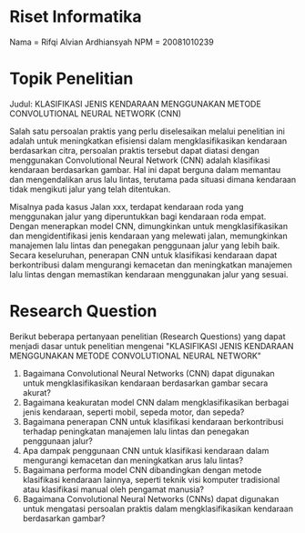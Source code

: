 # Riset Informatika

Nama  = Rifqi Alvian Ardhiansyah
NPM   = 20081010239

# Topik Penelitian
Judul: KLASIFIKASI JENIS KENDARAAN MENGGUNAKAN METODE CONVOLUTIONAL NEURAL NETWORK (CNN)

Salah satu persoalan praktis yang perlu diselesaikan melalui penelitian ini adalah untuk meningkatkan efisiensi dalam mengklasifikasikan kendaraan berdasarkan citra, persoalan praktis tersebut dapat diatasi dengan menggunakan Convolutional Neural Network (CNN) adalah klasifikasi kendaraan berdasarkan gambar. Hal ini dapat berguna dalam memantau dan mengendalikan arus lalu lintas, terutama pada situasi dimana kendaraan tidak mengikuti jalur yang telah ditentukan. 

Misalnya pada kasus Jalan xxx, terdapat kendaraan roda yang menggunakan jalur yang diperuntukkan bagi kendaraan roda empat. Dengan menerapkan model CNN, dimungkinkan untuk mengklasifikasikan dan mengidentifikasi jenis kendaraan yang melewati jalan, memungkinkan manajemen lalu lintas dan penegakan penggunaan jalur yang lebih baik. Secara keseluruhan, penerapan CNN untuk klasifikasi kendaraan dapat berkontribusi dalam mengurangi kemacetan dan meningkatkan manajemen lalu lintas dengan memastikan kendaraan menggunakan jalur yang sesuai.

# Research Question
Berikut beberapa pertanyaan penelitian (Research Questions) yang dapat menjadi dasar untuk penelitian mengenai "KLASIFIKASI JENIS KENDARAAN MENGGUNAKAN METODE CONVOLUTIONAL NEURAL NETWORK"

1. Bagaimana Convolutional Neural Networks (CNN) dapat digunakan untuk mengklasifikasikan kendaraan berdasarkan gambar secara akurat?
2. Bagaimana keakuratan model CNN dalam mengklasifikasikan berbagai jenis kendaraan, seperti mobil, sepeda motor, dan sepeda?
3. Bagaimana penerapan CNN untuk klasifikasi kendaraan berkontribusi terhadap peningkatan manajemen lalu lintas dan penegakan penggunaan jalur?
4. Apa dampak penggunaan CNN untuk klasifikasi kendaraan dalam mengurangi kemacetan dan meningkatkan arus lalu lintas? 
5. Bagaimana performa model CNN dibandingkan dengan metode klasifikasi kendaraan lainnya, seperti teknik visi komputer tradisional atau klasifikasi manual oleh pengamat manusia? 
6. Bagaimana Convolutional Neural Networks (CNNs) dapat digunakan untuk mengatasi persoalan praktis dalam mengklasifikasikan kendaraan berdasarkan gambar?
